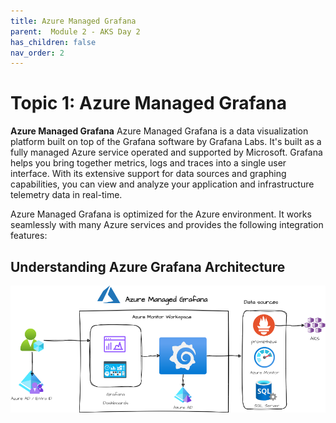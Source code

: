 ```yaml
---
title: Azure Managed Grafana
parent:  Module 2 - AKS Day 2
has_children: false
nav_order: 2
---
```


# Topic 1: Azure Managed Grafana

**Azure Managed Grafana** Azure Managed Grafana is a data visualization platform built on top of the Grafana software by Grafana Labs. It's built as a fully managed Azure service operated and supported by Microsoft. Grafana helps you bring together metrics, logs and traces into a single user interface. With its extensive support for data sources and graphing capabilities, you can view and analyze your application and infrastructure telemetry data in real-time.

Azure Managed Grafana is optimized for the Azure environment. It works seamlessly with many Azure services and provides the following integration features:


## Understanding Azure Grafana Architecture

![Grafana architecture](../../assets/images/module2/grafana.drawio.png)